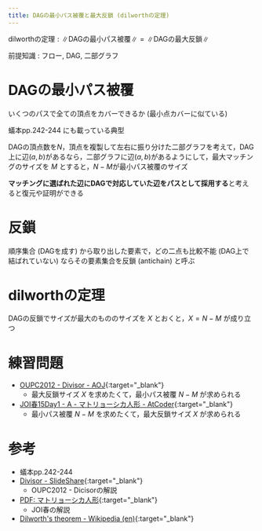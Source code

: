 ```yaml
---
title: DAGの最小パス被覆と最大反鎖 (dilworthの定理)
---
```


$\text{dilworthの定理} : \|\text{DAGの最小パス被覆}\| = \|\text{DAGの最大反鎖}\|$

前提知識 : フロー, DAG, 二部グラフ

# DAGの最小パス被覆

いくつのパスで全ての頂点をカバーできるか (最小点カバーに似ている)

蟻本pp.242-244 にも載っている典型

DAGの頂点数を$N$，頂点を複製して左右に振り分けた二部グラフを考えて，DAG上に辺$(a, b)$があるなら，二部グラフに辺$(a, b)$があるようにして，最大マッチングのサイズを $M$ とすると，$N - M$が最小パス被覆のサイズ

**マッチングに選ばれた辺にDAGで対応していた辺をパスとして採用する**と考えると復元や証明ができる

# 反鎖

順序集合 (DAGを成す) から取り出した要素で，どの二点も比較不能 (DAG上で結ばれていない) ならその要素集合を反鎖 (antichain) と呼ぶ

# dilworthの定理

DAGの反鎖でサイズが最大のもののサイズを $X$ とおくと，$X = N - M$ が成り立つ

# 練習問題

* [OUPC2012 - Divisor - AOJ](http://judge.u-aizu.ac.jp/onlinejudge/description.jsp?id=2352){:target="_blank"}<!--_-->
  * 最大反鎖サイズ $X$ を求めたくて，最小パス被覆 $N - M$ が求められる
* [JOI春15Day1 - A - マトリョーシカ人形 - AtCoder](https://beta.atcoder.jp/contests/joisc2016/tasks/joisc2016_a){:target="_blank"}<!--_-->
  * 最小パス被覆 $N - M$ を求めたくて，最大反鎖サイズ $X$ が求められる

# 参考

* 蟻本pp.242-244
* [Divisor - SlideShare](https://www.slideshare.net/oupc/divisor){:target="_blank"}<!--_-->
  * OUPC2012 - Dicisorの解説
* [PDF: マトリョーシカ人形](https://www.slideshare.net/oupc/divisor){:target="_blank"}<!--_-->
  * JOI春の解説
* [Dilworth's theorem - Wikipedia (en)](https://en.wikipedia.org/wiki/Dilworth%27s_theorem){:target="_blank"}<!--_-->

